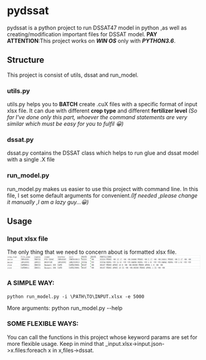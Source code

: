 # pydssat
pydssat is a python project to run DSSAT47 model in python ,as well as creating/modification important files for DSSAT model.
__PAY ATTENTION__:This project works on ___WIN OS___ only with ___PYTHON3.6___.

## Structure
This project is consist of utils, dssat and run_model.
### utils.py
utils.py helps you to __BATCH__ create .cuX files with a specific format of input xlsx file.
It can due with different __crop type__ and different __fertilizer level__ 
_(So far I've done only this part, whoever the command statements are very similar which must be easy for you to fulfil 😀)_
### dssat.py
dssat.py contains the DSSAT class which helps to run glue and dssat model with a single .X file
### run_model.py
run_model.py makes us easier to use this project with command line.
In this file, I set some default arguments for convenient._(If needed ,please change it manually ,I am a lazy guy...😀)_

## Usage
### Input xlsx file
The only thing that we need to concern about is formatted xlsx file.
![avatar](./imgs/1.png)
### A SIMPLE WAY:
```
python run_model.py -i \PATH\TO\INPUT.xlsx -e 5000
```
More arguments: python run_model.py --help
### SOME FLEXIBLE WAYS:
You can call the functions in this project whose keyword params are set for more flexible usage.
Keep in mind that _input.xlsx->input.json->x.files:foreach x in x,files->dssat.
